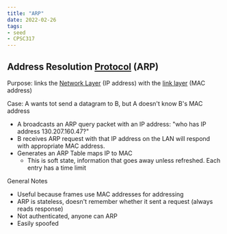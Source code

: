 ```yaml
---
title: "ARP"
date: 2022-02-26
tags:
- seed
- CPSC317
---
```


## Address Resolution [Protocol](thoughts/Protocol.md) (ARP)
Purpose: links the [Network Layer](thoughts/Network%20Layer.md) (IP address) with the [link layer](thoughts/Link%20Layer.md) (MAC address)

Case: A wants tot send a datagram to B, but A doesn't know B's MAC address

- A broadcasts an ARP query packet with an IP address: "who has IP address 130.207.160.47?"
- B receives ARP request with that IP address on the LAN will respond with appropriate MAC address.
- Generates an ARP Table maps IP to MAC
	- This is soft state, information that goes away unless refreshed. Each entry has a time limit

General Notes
- Useful because frames use MAC addresses for addressing
- ARP is stateless, doesn't remember whether it sent a request (always reads response)
- Not authenticated, anyone can ARP
- Easily spoofed